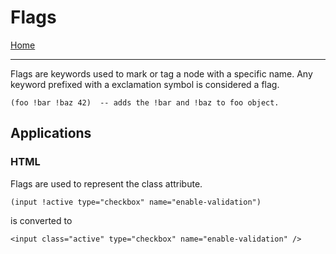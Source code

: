# Flags

[Home](../README.md)

---

Flags are keywords used to mark or tag a node with a specific name. Any keyword prefixed with a exclamation symbol is considered a flag.

```
(foo !bar !baz 42)  -- adds the !bar and !baz to foo object.
```

## Applications

### HTML

Flags are used to represent the class attribute.

```
(input !active type="checkbox" name="enable-validation")
```
is converted to
```
<input class="active" type="checkbox" name="enable-validation" />
```
